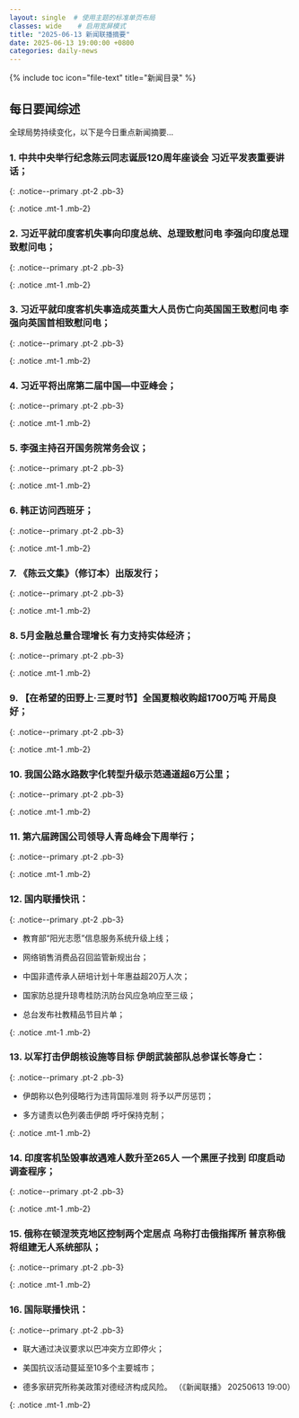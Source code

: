 ```yaml
---
layout: single  # 使用主题的标准单页布局
classes: wide    # 启用宽屏模式
title: "2025-06-13 新闻联播摘要"
date: 2025-06-13 19:00:00 +0800
categories: daily-news
---
```


{% include toc icon="file-text" title="新闻目录" %}
   
## 每日要闻综述

全球局势持续变化，以下是今日重点新闻摘要...

### 1. 中共中央举行纪念陈云同志诞辰120周年座谈会 习近平发表重要讲话； 

{: .notice--primary .pt-2 .pb-3}

{: .notice .mt-1 .mb-2}

### 2. 习近平就印度客机失事向印度总统、总理致慰问电 李强向印度总理致慰问电； 

{: .notice--primary .pt-2 .pb-3}

{: .notice .mt-1 .mb-2}

### 3. 习近平就印度客机失事造成英重大人员伤亡向英国国王致慰问电 李强向英国首相致慰问电； 

{: .notice--primary .pt-2 .pb-3}

{: .notice .mt-1 .mb-2}

### 4. 习近平将出席第二届中国—中亚峰会； 

{: .notice--primary .pt-2 .pb-3}

{: .notice .mt-1 .mb-2}

### 5. 李强主持召开国务院常务会议； 

{: .notice--primary .pt-2 .pb-3}

{: .notice .mt-1 .mb-2}

### 6. 韩正访问西班牙； 

{: .notice--primary .pt-2 .pb-3}

{: .notice .mt-1 .mb-2}

### 7. 《陈云文集》（修订本）出版发行； 

{: .notice--primary .pt-2 .pb-3}

{: .notice .mt-1 .mb-2}

### 8. 5月金融总量合理增长 有力支持实体经济； 

{: .notice--primary .pt-2 .pb-3}

{: .notice .mt-1 .mb-2}

### 9. 【在希望的田野上·三夏时节】全国夏粮收购超1700万吨 开局良好； 

{: .notice--primary .pt-2 .pb-3}

{: .notice .mt-1 .mb-2}

### 10. 我国公路水路数字化转型升级示范通道超6万公里； 

{: .notice--primary .pt-2 .pb-3}

{: .notice .mt-1 .mb-2}

### 11. 第六届跨国公司领导人青岛峰会下周举行； 

{: .notice--primary .pt-2 .pb-3}

{: .notice .mt-1 .mb-2}

### 12. 国内联播快讯： 

{: .notice--primary .pt-2 .pb-3}

- 教育部“阳光志愿”信息服务系统升级上线；

- 网络销售消费品召回监管新规出台；

- 中国非遗传承人研培计划十年惠益超20万人次；

- 国家防总提升琼粤桂防汛防台风应急响应至三级；

- 总台发布社教精品节目片单；

{: .notice .mt-1 .mb-2}

### 13. 以军打击伊朗核设施等目标 伊朗武装部队总参谋长等身亡： 

{: .notice--primary .pt-2 .pb-3}

- 伊朗称以色列侵略行为违背国际准则 将予以严厉惩罚；

- 多方谴责以色列袭击伊朗 呼吁保持克制；

{: .notice .mt-1 .mb-2}

### 14. 印度客机坠毁事故遇难人数升至265人 一个黑匣子找到 印度启动调查程序； 

{: .notice--primary .pt-2 .pb-3}

{: .notice .mt-1 .mb-2}

### 15. 俄称在顿涅茨克地区控制两个定居点 乌称打击俄指挥所 普京称俄将组建无人系统部队； 

{: .notice--primary .pt-2 .pb-3}

{: .notice .mt-1 .mb-2}

### 16. 国际联播快讯： 

{: .notice--primary .pt-2 .pb-3}

- 联大通过决议要求以巴冲突方立即停火；

- 美国抗议活动蔓延至10多个主要城市；

- 德多家研究所称美政策对德经济构成风险。 （《新闻联播》 20250613 19:00）

{: .notice .mt-1 .mb-2}